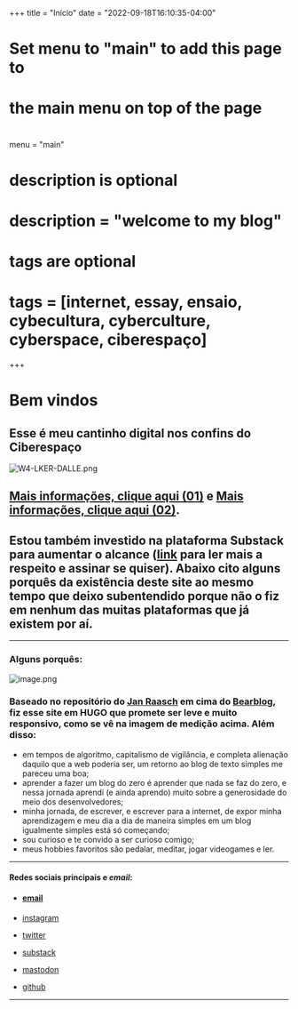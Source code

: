+++
title = "Início"
date = "2022-09-18T16:10:35-04:00"

#
# Set menu to "main" to add this page to
# the main menu on top of the page
#
menu = "main"

#
# description is optional
#
# description = "welcome to my blog"

#
# tags are optional
#
# tags = [internet, essay, ensaio, cybecultura, cyberculture, cyberspace, ciberespaço]
+++
# Bem vindos 

## Esse é meu cantinho digital nos confins do Ciberespaço

![W4-LKER-DALLE.png](https://i.postimg.cc/T34khVVM/W4-LKER-DALLE.png)

## [Mais informações, clique aqui (01)](https://w4lker.com.br/um-sopro-fresco-em-um-dia-quente/) e [Mais informações, clique aqui (02)](https://w4lker.com.br/sobre-esse-blog/).
## Estou também investido na plataforma Substack para aumentar o alcance ([link](https://w4lker.substack.com/about) para ler mais a respeito e assinar se quiser). Abaixo cito alguns porquês da existência deste site ao mesmo tempo que deixo subentendido porque não o fiz em nenhum das muitas plataformas que já existem por aí. 


---
### Alguns porquês:
![image.png](https://i.postimg.cc/RhvYBMBg/image.png)
### Baseado no repositório do [Jan Raasch](https://github.com/janraasch) em cima do [Bearblog](https://bearblog.dev/), fiz esse site em HUGO que promete ser leve e muito responsivo, como se vê na imagem de medição acima. Além disso:

- em tempos de algoritmo, capitalismo de vigilância, e completa alienação daquilo que a web poderia ser, um retorno ao blog de texto simples me pareceu uma boa;
- aprender a fazer um blog do zero é aprender que nada se faz do zero, e nessa jornada aprendi (e ainda aprendo) muito sobre a generosidade do meio dos desenvolvedores;
- minha jornada, de escrever, e escrever para a internet, de expor minha aprendizagem e meu dia a dia de maneira simples em um blog igualmente simples está só começando;
- sou curioso e te convido a ser curioso comigo;
- meus hobbies favoritos são pedalar, meditar, jogar videogames e ler. 

---


#### Redes sociais principais e *email*:
- #### [email](mailto:niilist@gmail.com)

- [instagram](https://www.instagram.com/w4lker____/) 
- [twitter](https://twitter.com/www4lker) 
- [substack](https://w4lker.substack.com/)
- [mastodon](https://mastodon.social/@w4lker)
- [github](https://github.com/www4lker)

---